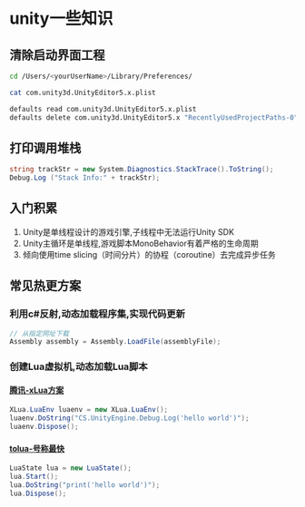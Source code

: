 # unity一些知识

## 清除启动界面工程

```bash
cd /Users/<yourUserName>/Library/Preferences/

cat com.unity3d.UnityEditor5.x.plist

defaults read com.unity3d.UnityEditor5.x.plist
defaults delete com.unity3d.UnityEditor5.x "RecentlyUsedProjectPaths-0"
```

## 打印调用堆栈

```c#
string trackStr = new System.Diagnostics.StackTrace().ToString();
Debug.Log ("Stack Info:" + trackStr);
```

## 入门积累

1.  Unity是单线程设计的游戏引擎,子线程中无法运行Unity SDK
2.  Unity主循环是单线程,游戏脚本MonoBehavior有着严格的生命周期
3.  倾向使用time slicing（时间分片）的协程（coroutine）去完成异步任务

## 常见热更方案

### 利用c#反射,动态加载程序集,实现代码更新

```c#
// 从指定网址下载
Assembly assembly = Assembly.LoadFile(assemblyFile);
```

###  创建Lua虚拟机,动态加载Lua脚本

#### [腾讯-xLua方案](https://github.com/Tencent/xLua)

```c#
XLua.LuaEnv luaenv = new XLua.LuaEnv();
luaenv.DoString("CS.UnityEngine.Debug.Log('hello world')");
luaenv.Dispose();
```

#### [tolua-号称最快](https://github.com/topameng/tolua)

```C#
LuaState lua = new LuaState();
lua.Start();
lua.DoString("print('hello world')");
lua.Dispose();
```